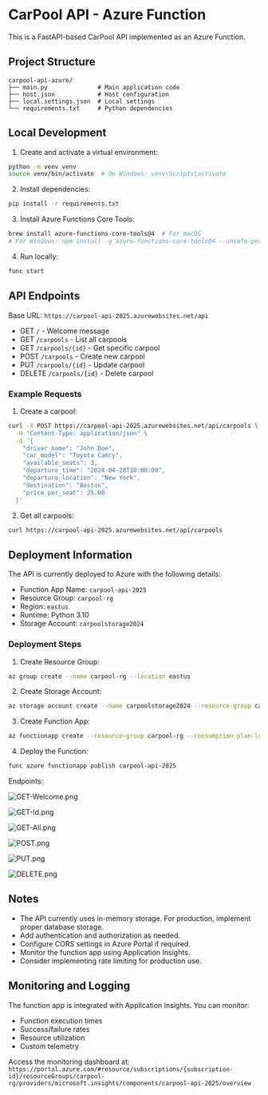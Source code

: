 # CarPool API - Azure Function

This is a FastAPI-based CarPool API implemented as an Azure Function.

## Project Structure

```
carpool-api-azure/
├── main.py              # Main application code
├── host.json            # Host configuration
├── local.settings.json  # Local settings
└── requirements.txt     # Python dependencies
```

## Local Development

1. Create and activate a virtual environment:
```bash
python -m venv venv
source venv/bin/activate  # On Windows: venv\Scripts\activate
```

2. Install dependencies:
```bash
pip install -r requirements.txt
```

3. Install Azure Functions Core Tools:
```bash
brew install azure-functions-core-tools@4  # For macOS
# For Windows: npm install -g azure-functions-core-tools@4 --unsafe-perm true
```

4. Run locally:
```bash
func start
```

## API Endpoints

Base URL: `https://carpool-api-2025.azurewebsites.net/api`

- GET `/` - Welcome message
- GET `/carpools` - List all carpools
- GET `/carpools/{id}` - Get specific carpool
- POST `/carpools` - Create new carpool
- PUT `/carpools/{id}` - Update carpool
- DELETE `/carpools/{id}` - Delete carpool

### Example Requests

1. Create a carpool:
```bash
curl -X POST https://carpool-api-2025.azurewebsites.net/api/carpools \
  -H "Content-Type: application/json" \
  -d '{
    "driver_name": "John Doe",
    "car_model": "Toyota Camry",
    "available_seats": 3,
    "departure_time": "2024-04-28T10:00:00",
    "departure_location": "New York",
    "destination": "Boston",
    "price_per_seat": 25.00
  }'
```

2. Get all carpools:
```bash
curl https://carpool-api-2025.azurewebsites.net/api/carpools
```

## Deployment Information

The API is currently deployed to Azure with the following details:

- Function App Name: `carpool-api-2025`
- Resource Group: `carpool-rg`
- Region: `eastus`
- Runtime: Python 3.10
- Storage Account: `carpoolstorage2024`

### Deployment Steps

1. Create Resource Group:
```bash
az group create --name carpool-rg --location eastus
```

2. Create Storage Account:
```bash
az storage account create --name carpoolstorage2024 --resource-group carpool-rg --location eastus --sku Standard_LRS
```

3. Create Function App:
```bash
az functionapp create --resource-group carpool-rg --consumption-plan-location eastus --runtime python --runtime-version 3.10 --functions-version 4 --name carpool-api-2025 --storage-account carpoolstorage2024 --os-type linux
```

4. Deploy the Function:
```bash
func azure functionapp publish carpool-api-2025
```
Endpoints:

![GET-Welcome.png](images/GET-Welcome.png)

![GET-Id.png](images/GET-Id.png)

![GET-All.png](images/GET-All.png)

![POST.png](images/POST.png)

![PUT.png](images/PUT.png)

![DELETE.png](images/DELETE.png)

## Notes

- The API currently uses in-memory storage. For production, implement proper database storage.
- Add authentication and authorization as needed.
- Configure CORS settings in Azure Portal if required.
- Monitor the function app using Application Insights.
- Consider implementing rate limiting for production use.

## Monitoring and Logging

The function app is integrated with Application Insights. You can monitor:
- Function execution times
- Success/failure rates
- Resource utilization
- Custom telemetry

Access the monitoring dashboard at:
`https://portal.azure.com/#resource/subscriptions/{subscription-id}/resourceGroups/carpool-rg/providers/microsoft.insights/components/carpool-api-2025/overview`
